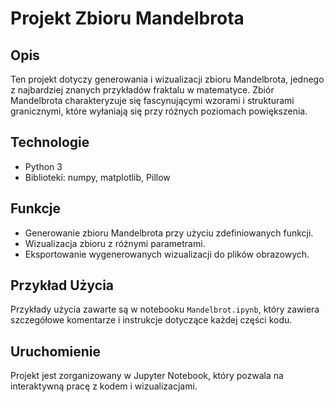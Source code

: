 # Projekt Zbioru Mandelbrota

## Opis
Ten projekt dotyczy generowania i wizualizacji zbioru Mandelbrota, jednego z najbardziej znanych przykładów fraktalu w matematyce. Zbiór Mandelbrota charakteryzuje się fascynującymi wzorami i strukturami granicznymi, które wyłaniają się przy różnych poziomach powiększenia.

## Technologie
- Python 3
- Biblioteki: numpy, matplotlib, Pillow

## Funkcje
- Generowanie zbioru Mandelbrota przy użyciu zdefiniowanych funkcji.
- Wizualizacja zbioru z różnymi parametrami.
- Eksportowanie wygenerowanych wizualizacji do plików obrazowych.

## Przykład Użycia
Przykłady użycia zawarte są w notebooku `Mandelbrot.ipynb`, który zawiera szczegółowe komentarze i instrukcje dotyczące każdej części kodu.


## Uruchomienie
Projekt jest zorganizowany w Jupyter Notebook, który pozwala na interaktywną pracę z kodem i wizualizacjami.

